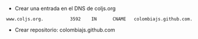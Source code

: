 * Crear una entrada en el DNS de coljs.org
```
www.coljs.org.          3592    IN      CNAME   colombiajs.github.com.
```

* Crear repositorio: colombiajs.github.com

